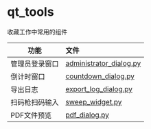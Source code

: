 # qt_tools
收藏工作中常用的组件

| 功能      | 文件                                                 |
|---------|:---------------------------------------------------|
| 管理员登录窗口 | [administrator_dialog.py](administrator_dialog.py) |
| 倒计时窗口   | [countdown_dialog.py](countdown_dialog.py)         |
| 导出日志    | [export_log_dialog.py](export_log_dialog.py)       |
| 扫码枪扫码输入 | [sweep_widget.py](sweep_widget.py)                 |
| PDF文件预览 | [pdf_dialog.py](pdf_dialog.py)                   |


